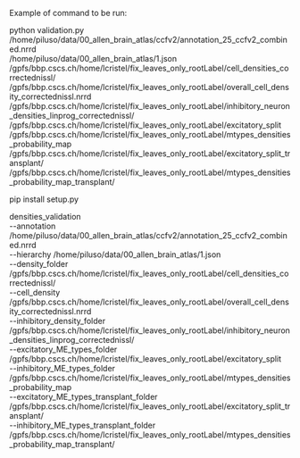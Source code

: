 Example of command to be run:

python validation.py \
    /home/piluso/data/00_allen_brain_atlas/ccfv2/annotation_25_ccfv2_combined.nrrd \
    /home/piluso/data/00_allen_brain_atlas/1.json \
    /gpfs/bbp.cscs.ch/home/lcristel/fix_leaves_only_rootLabel/cell_densities_correctednissl/  \
    /gpfs/bbp.cscs.ch/home/lcristel/fix_leaves_only_rootLabel/overall_cell_density_correctednissl.nrrd \
    /gpfs/bbp.cscs.ch/home/lcristel/fix_leaves_only_rootLabel/inhibitory_neuron_densities_linprog_correctednissl/ \
    /gpfs/bbp.cscs.ch/home/lcristel/fix_leaves_only_rootLabel/excitatory_split \
    /gpfs/bbp.cscs.ch/home/lcristel/fix_leaves_only_rootLabel/mtypes_densities_probability_map \
    /gpfs/bbp.cscs.ch/home/lcristel/fix_leaves_only_rootLabel/excitatory_split_transplant/ \
    /gpfs/bbp.cscs.ch/home/lcristel/fix_leaves_only_rootLabel/mtypes_densities_probability_map_transplant/


pip install setup.py

densities_validation \
    --annotation /home/piluso/data/00_allen_brain_atlas/ccfv2/annotation_25_ccfv2_combined.nrrd \
    --hierarchy /home/piluso/data/00_allen_brain_atlas/1.json \
    --density_folder /gpfs/bbp.cscs.ch/home/lcristel/fix_leaves_only_rootLabel/cell_densities_correctednissl/ \
    --cell_density /gpfs/bbp.cscs.ch/home/lcristel/fix_leaves_only_rootLabel/overall_cell_density_correctednissl.nrrd \
    --inhibitory_density_folder /gpfs/bbp.cscs.ch/home/lcristel/fix_leaves_only_rootLabel/inhibitory_neuron_densities_linprog_correctednissl/ \
    --excitatory_ME_types_folder /gpfs/bbp.cscs.ch/home/lcristel/fix_leaves_only_rootLabel/excitatory_split \
    --inhibitory_ME_types_folder /gpfs/bbp.cscs.ch/home/lcristel/fix_leaves_only_rootLabel/mtypes_densities_probability_map \
    --excitatory_ME_types_transplant_folder /gpfs/bbp.cscs.ch/home/lcristel/fix_leaves_only_rootLabel/excitatory_split_transplant/ \
    --inhibitory_ME_types_transplant_folder /gpfs/bbp.cscs.ch/home/lcristel/fix_leaves_only_rootLabel/mtypes_densities_probability_map_transplant/
